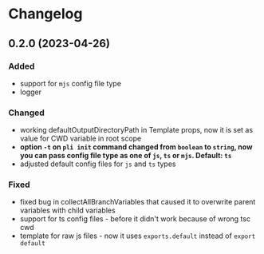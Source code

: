 # Changelog

## 0.2.0 (2023-04-26)

### Added
- support for `mjs` config file type
- logger

### Changed
- working defaultOutputDirectoryPath in Template props, now it is set as value for CWD variable in root scope
- **option `-t` on `pli init` command changed from `boolean` to `string`, now you can pass config file type as one of `js`, `ts` or `mjs`. Default: `ts`**
- adjusted default config files for `js` and `ts` types

### Fixed
- fixed bug in collectAllBranchVariables that caused it to overwrite parent variables with child variables
- support for ts config files - before it didn't work because of wrong tsc cwd 
- template for raw js files - now it uses `exports.default` instead of `export default`
